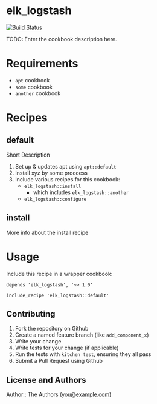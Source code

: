 # elk_logstash

[![Build Status](https://travis-ci.org/evertrue/elk_logstash-cookbook.svg)](https://travis-ci.org/evertrue/elk_logstash-cookbook)

TODO: Enter the cookbook description here.

# Requirements

* `apt` cookbook
* `some` cookbook
* `another` cookbook


# Recipes

## default

Short Description

1. Set up & updates apt using `apt::default`
2. Install xyz by some proccess
3. Include various recipes for this cookbook:
    * `elk_logstash::install`
        - which includes `elk_logstash::another`
    * `elk_logstash::configure`

## install

More info about the install recipe

# Usage

Include this recipe in a wrapper cookbook:

```
depends 'elk_logstash', '~> 1.0'
```

```
include_recipe 'elk_logstash::default'
```

## Contributing

1. Fork the repository on Github
2. Create a named feature branch (like `add_component_x`)
3. Write your change
4. Write tests for your change (if applicable)
5. Run the tests with `kitchen test`, ensuring they all pass
6. Submit a Pull Request using Github

## License and Authors

Author:: The Authors (you@example.com)